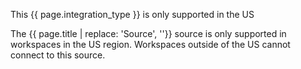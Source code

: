<div class="premonition warning"><div class="fa fa-check-square"></div><div class="content"><p class="header">This {{ page.integration_type }} is only supported in the US</p>
<p markdown=1>The {{ page.title | replace: 'Source', ''}} source is only supported in workspaces in the US region. Workspaces outside of the US cannot connect to this source.  </p>
</div></div>
